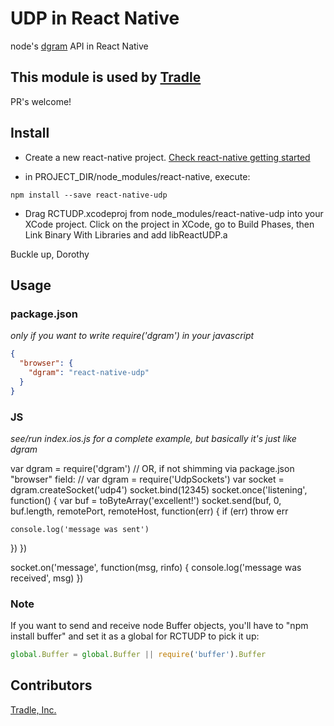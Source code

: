 # UDP in React Native

node's [dgram](https://nodejs.org/api/dgram.html) API in React Native

## This module is used by [Tradle](https://github.com/tradle)

PR's welcome!

## Install

* Create a new react-native project. [Check react-native getting started](http://facebook.github.io/react-native/docs/getting-started.html#content)

* in PROJECT_DIR/node_modules/react-native, execute:
```
npm install --save react-native-udp
```

* Drag RCTUDP.xcodeproj from node_modules/react-native-udp into your XCode project. Click on the project in XCode, go to Build Phases, then Link Binary With Libraries and add libReactUDP.a

Buckle up, Dorothy

## Usage

### package.json

_only if you want to write require('dgram') in your javascript_

```json
{
  "browser": {
    "dgram": "react-native-udp"
  }
}
```

### JS

_see/run index.ios.js for a complete example, but basically it's just like dgram_

var dgram = require('dgram')
// OR, if not shimming via package.json "browser" field:
// var dgram = require('UdpSockets') 
var socket = dgram.createSocket('udp4')
socket.bind(12345)
socket.once('listening', function() {
  var buf = toByteArray('excellent!')
  socket.send(buf, 0, buf.length, remotePort, remoteHost, function(err) {
    if (err) throw err
    
    console.log('message was sent')
  })
})

socket.on('message', function(msg, rinfo) {
  console.log('message was received', msg)
})

### Note

If you want to send and receive node Buffer objects, you'll have to "npm install buffer" and set it as a global for RCTUDP to pick it up:

```js
global.Buffer = global.Buffer || require('buffer').Buffer
```

## Contributors

[Tradle, Inc.](https://github.com/tradle/about/wiki)